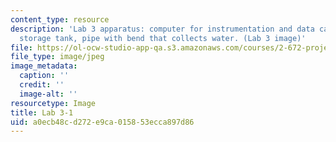 ```yaml
---
content_type: resource
description: 'Lab 3 apparatus: computer for instrumentation and data capture, air
  storage tank, pipe with bend that collects water. (Lab 3 image)'
file: https://ol-ocw-studio-app-qa.s3.amazonaws.com/courses/2-672-project-laboratory-spring-2009/a0ecb48cd272e9ca015853ecca897d86_lab31.jpg
file_type: image/jpeg
image_metadata:
  caption: ''
  credit: ''
  image-alt: ''
resourcetype: Image
title: Lab 3-1
uid: a0ecb48c-d272-e9ca-0158-53ecca897d86
---
```

